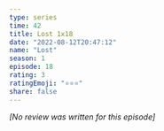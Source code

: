 ```yaml
---
type: series
time: 42
title: Lost 1x18
date: "2022-08-12T20:47:12"
name: "Lost"
season: 1
episode: 18
rating: 3
ratingEmoji: "⭐️⭐️⭐️"
share: false
---
```


*[No review was written for this episode]*